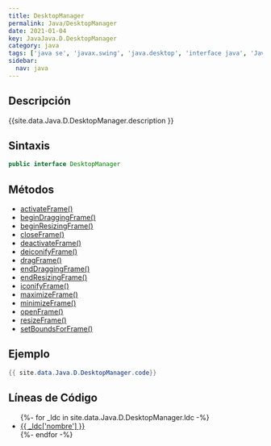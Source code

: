 ```yaml
---
title: DesktopManager
permalink: Java/DesktopManager
date: 2021-01-04
key: JavaJava.D.DesktopManager
category: java
tags: ['java se', 'javax.swing', 'java.desktop', 'interface java', 'Java 1.2']
sidebar: 
  nav: java
---
```


## Descripción
{{site.data.Java.D.DesktopManager.description }}

## Sintaxis
~~~java
public interface DesktopManager
~~~

## Métodos
* [activateFrame()](/Java/DesktopManager/activateFrame)
* [beginDraggingFrame()](/Java/DesktopManager/beginDraggingFrame)
* [beginResizingFrame()](/Java/DesktopManager/beginResizingFrame)
* [closeFrame()](/Java/DesktopManager/closeFrame)
* [deactivateFrame()](/Java/DesktopManager/deactivateFrame)
* [deiconifyFrame()](/Java/DesktopManager/deiconifyFrame)
* [dragFrame()](/Java/DesktopManager/dragFrame)
* [endDraggingFrame()](/Java/DesktopManager/endDraggingFrame)
* [endResizingFrame()](/Java/DesktopManager/endResizingFrame)
* [iconifyFrame()](/Java/DesktopManager/iconifyFrame)
* [maximizeFrame()](/Java/DesktopManager/maximizeFrame)
* [minimizeFrame()](/Java/DesktopManager/minimizeFrame)
* [openFrame()](/Java/DesktopManager/openFrame)
* [resizeFrame()](/Java/DesktopManager/resizeFrame)
* [setBoundsForFrame()](/Java/DesktopManager/setBoundsForFrame)

## Ejemplo
~~~java
{{ site.data.Java.D.DesktopManager.code}}
~~~

## Líneas de Código
<ul>
{%- for _ldc in site.data.Java.D.DesktopManager.ldc -%}
   <li>
       <a href="{{_ldc['url'] }}">{{ _ldc['nombre'] }}</a>
   </li>
{%- endfor -%}
</ul>
